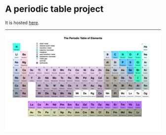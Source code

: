 # A periodic table project

It is hosted [here](https://periodic-elements.vercel.app/). 

---

![screenshot](screenshot.png)
